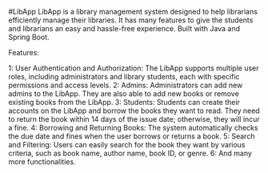 #LibApp
LibApp is a library management system designed to help librarians efficiently manage their libraries. It has many features to give the students and librarians an easy and hassle-free experience.
Built with Java and Spring Boot.

Features:

1: User Authentication and Authorization: The LibApp supports multiple user roles, including administrators and library students, each with specific permissions and access levels.
2: Admins: Administrators can add new admins to the LibApp. They are also able to add new books or remove existing books from the LibApp.
3: Students: Students can create their accounts on the LibApp and borrow the books they want to read. They need to return the book within 14 days of the issue date; otherwise, they will incur a fine.
4: Borrowing and Returning Books: The system automatically checks the due date and fines when the user borrows or returns a book.
5: Search and Filtering: Users can easily search for the book they want by various criteria, such as book name, author name, book ID, or genre.
6: And many more functionalities.
